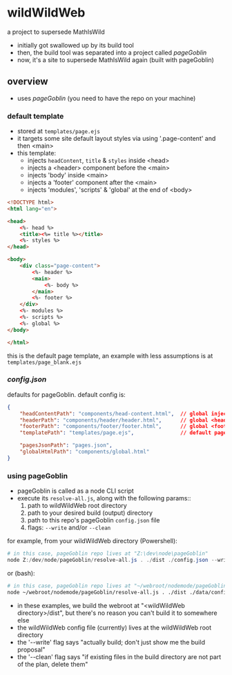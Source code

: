 # wildWildWeb
a project to supersede MathIsWild
- initially got swallowed up by its build tool
- then, the build tool was separated into a project called *pageGoblin*
- now, it's a site to supersede MathIsWild again (built with pageGoblin)

## overview
- uses *pageGoblin* (you need to have the repo on your machine)

### default template
- stored at ```templates/page.ejs```
- it targets some site default layout styles via using '.page-content' and then &lt;main&gt;
- this template:
    - injects `headContent`, `title` & `styles` inside &lt;head&gt;
    - injects a &lt;header&gt; component before the &lt;main&gt;
    - injects 'body' inside &lt;main&gt;
    - injects a 'footer' component after the &lt;main&gt;
    - injects 'modules', 'scripts' & 'global' at the end of &lt;body&gt;


```html page.ejs
<!DOCTYPE html>
<html lang="en">

<head>
	<%- head %>
	<title><%= title %></title>
	<%- styles %>
</head>

<body>
	<div class="page-content">
		<%- header %>
		<main>
			<%- body %>
		</main>
		<%- footer %>
	</div>
	<%- modules %>
	<%- scripts %>
    <%- global %>
</body>

</html>
```

this is the default page template, an example with less assumptions is at ```templates/page_blank.ejs```

### *config.json*
defaults for pageGoblin. default config is:
```json
{
    "headContentPath": "components/head-content.html",  // global inject into <head>
    "headerPath": "components/header/header.html",      // global <header> component
    "footerPath": "components/footer/footer.html",      // global <footer> component
    "templatePath": "templates/page.ejs",               // default page template

    "pagesJsonPath": "pages.json",
    "globalHtmlPath": "components/global.html"
}

```

### using pageGoblin
- pageGoblin is called as a node CLI script
- execute its `resolve-all.js`, along with the following params::
    1. path to wildWildWeb root directory
    2. path to your desired build (output) directory
    3. path to this repo's pageGoblin `config.json` file
    4. flags: `--write` and/or `--clean` 

for example, from your wildWildWeb directory (Powershell):
```powershell
# in this case, pageGoblin repo lives at "Z:\dev\node\pageGoblin"
node Z:/dev/node/pageGoblin/resolve-all.js . ./dist ./config.json --write --clean
```
or (bash):
```bash
# in this case, pageGoblin repo lives at "~/webroot/nodemode/pageGoblin"
node ~/webroot/nodemode/pageGoblin/resolve-all.js . ./dist ./data/config.json --write --clean
```

- in these examples, we build the webroot at "&lt;wildWildWeb directory&gt;/dist", but there's no reason you can't build it to somewhere else
- the wildWildWeb config file (currently) lives at the wildWildWeb root directory
- the '--write' flag says "actually build; don't just show me the build proposal"
- the '--clean' flag says "if existing files in the build directory are not part of the plan, delete them"